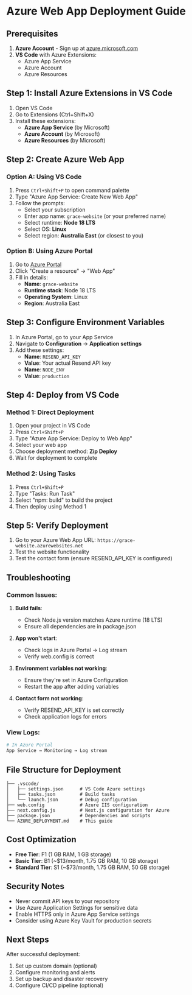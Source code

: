 # Azure Web App Deployment Guide

## Prerequisites

1. **Azure Account** - Sign up at [azure.microsoft.com](https://azure.microsoft.com)
2. **VS Code** with Azure Extensions:
   - Azure App Service
   - Azure Account
   - Azure Resources

## Step 1: Install Azure Extensions in VS Code

1. Open VS Code
2. Go to Extensions (Ctrl+Shift+X)
3. Install these extensions:
   - **Azure App Service** (by Microsoft)
   - **Azure Account** (by Microsoft)
   - **Azure Resources** (by Microsoft)

## Step 2: Create Azure Web App

### Option A: Using VS Code
1. Press `Ctrl+Shift+P` to open command palette
2. Type "Azure App Service: Create New Web App"
3. Follow the prompts:
   - Select your subscription
   - Enter app name: `grace-website` (or your preferred name)
   - Select runtime: **Node 18 LTS**
   - Select OS: **Linux**
   - Select region: **Australia East** (or closest to you)

### Option B: Using Azure Portal
1. Go to [Azure Portal](https://portal.azure.com)
2. Click "Create a resource" → "Web App"
3. Fill in details:
   - **Name**: `grace-website`
   - **Runtime stack**: Node 18 LTS
   - **Operating System**: Linux
   - **Region**: Australia East

## Step 3: Configure Environment Variables

1. In Azure Portal, go to your App Service
2. Navigate to **Configuration** → **Application settings**
3. Add these settings:
   - **Name**: `RESEND_API_KEY`
   - **Value**: Your actual Resend API key
   - **Name**: `NODE_ENV`
   - **Value**: `production`

## Step 4: Deploy from VS Code

### Method 1: Direct Deployment
1. Open your project in VS Code
2. Press `Ctrl+Shift+P`
3. Type "Azure App Service: Deploy to Web App"
4. Select your web app
5. Choose deployment method: **Zip Deploy**
6. Wait for deployment to complete

### Method 2: Using Tasks
1. Press `Ctrl+Shift+P`
2. Type "Tasks: Run Task"
3. Select "npm: build" to build the project
4. Then deploy using Method 1

## Step 5: Verify Deployment

1. Go to your Azure Web App URL: `https://grace-website.azurewebsites.net`
2. Test the website functionality
3. Test the contact form (ensure RESEND_API_KEY is configured)

## Troubleshooting

### Common Issues:

1. **Build fails**: 
   - Check Node.js version matches Azure runtime (18 LTS)
   - Ensure all dependencies are in package.json

2. **App won't start**:
   - Check logs in Azure Portal → Log stream
   - Verify web.config is correct

3. **Environment variables not working**:
   - Ensure they're set in Azure Configuration
   - Restart the app after adding variables

4. **Contact form not working**:
   - Verify RESEND_API_KEY is set correctly
   - Check application logs for errors

### View Logs:
```bash
# In Azure Portal
App Service → Monitoring → Log stream
```

## File Structure for Deployment

```
├── .vscode/
│   ├── settings.json      # VS Code Azure settings
│   ├── tasks.json         # Build tasks
│   └── launch.json        # Debug configuration
├── web.config             # Azure IIS configuration
├── next.config.js         # Next.js configuration for Azure
├── package.json           # Dependencies and scripts
└── AZURE_DEPLOYMENT.md    # This guide
```

## Cost Optimization

- **Free Tier**: F1 (1 GB RAM, 1 GB storage)
- **Basic Tier**: B1 (~$13/month, 1.75 GB RAM, 10 GB storage)
- **Standard Tier**: S1 (~$73/month, 1.75 GB RAM, 50 GB storage)

## Security Notes

- Never commit API keys to your repository
- Use Azure Application Settings for sensitive data
- Enable HTTPS only in Azure App Service settings
- Consider using Azure Key Vault for production secrets

## Next Steps

After successful deployment:
1. Set up custom domain (optional)
2. Configure monitoring and alerts
3. Set up backup and disaster recovery
4. Configure CI/CD pipeline (optional)
